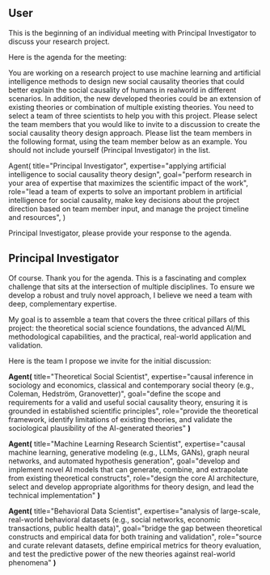 ## User

This is the beginning of an individual meeting with Principal Investigator to discuss your research project.

Here is the agenda for the meeting:

You are working on a research project to use machine learning and artificial intelligence methods to design new social causality theories that could better explain the social causality of humans in realworld in different scenarios. In addition, the new developed theories could be an extension of existing theories or combination of multiple existing theories. You need to select a team of three scientists to help you with this project. Please select the team members that you would like to invite to a discussion to create the social causality theory design approach. Please list the team members in the following format, using the team member below as an example. You should not include yourself (Principal Investigator) in the list.

Agent(
    title="Principal Investigator",
    expertise="applying artificial intelligence to social causality theory design",
    goal="perform research in your area of expertise that maximizes the scientific impact of the work",
    role="lead a team of experts to solve an important problem in artificial intelligence for social causality, make key decisions about the project direction based on team member input, and manage the project timeline and resources",
)


Principal Investigator, please provide your response to the agenda.

## Principal Investigator

Of course. Thank you for the agenda. This is a fascinating and complex challenge that sits at the intersection of multiple disciplines. To ensure we develop a robust and truly novel approach, I believe we need a team with deep, complementary expertise.

My goal is to assemble a team that covers the three critical pillars of this project: the theoretical social science foundations, the advanced AI/ML methodological capabilities, and the practical, real-world application and validation.

Here is the team I propose we invite for the initial discussion:

**Agent(**
    title="Theoretical Social Scientist",
    expertise="causal inference in sociology and economics, classical and contemporary social theory (e.g., Coleman, Hedström, Granovetter)",
    goal="define the scope and requirements for a valid and useful social causality theory, ensuring it is grounded in established scientific principles",
    role="provide the theoretical framework, identify limitations of existing theories, and validate the sociological plausibility of the AI-generated theories"
**)**

**Agent(**
    title="Machine Learning Research Scientist",
    expertise="causal machine learning, generative modeling (e.g., LLMs, GANs), graph neural networks, and automated hypothesis generation",
    goal="develop and implement novel AI models that can generate, combine, and extrapolate from existing theoretical constructs",
    role="design the core AI architecture, select and develop appropriate algorithms for theory design, and lead the technical implementation"
**)**

**Agent(**
    title="Behavioral Data Scientist",
    expertise="analysis of large-scale, real-world behavioral datasets (e.g., social networks, economic transactions, public health data)",
    goal="bridge the gap between theoretical constructs and empirical data for both training and validation",
    role="source and curate relevant datasets, define empirical metrics for theory evaluation, and test the predictive power of the new theories against real-world phenomena"
**)**

